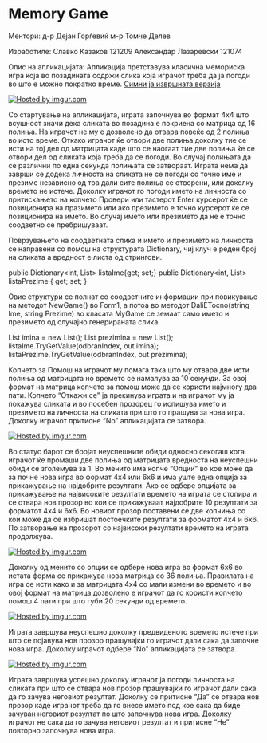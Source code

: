 Memory Game
============
Ментори: д-р Дејан Ѓорѓевиќ 
      м-р Томче Делев

Изработиле:	Славко		Казаков	121209
		Александар	Лазаревски	121074 

Опис на апликацијата:
	Апликација претставува класична мемориска игра која во позадината содржи слика која играчот треба да ја погоди во што е можно пократко време.
	<a href="https://github.com/skazakov93/SeminarskaVP/blob/master/SeminarskaVP/Properties/Memory%20Game.rar?raw=true">Симни ја извршната верзија</a>

<a href="http://imgur.com/aqlT1zf"><img src="http://i.imgur.com/aqlT1zf.png" title="Hosted by imgur.com" /></a>

Со стартување на апликацијата, играта започнува во формат 4x4 што всушност значи дека сликата во позадина е покриена со матрица од 16 полиња. На играчот не му е дозволено да отвара повеќе од 2 полиња во исто време. Откако играчот ќе отвори две полиња доколку тие се исти на тој дел од матрицата каде што се наоѓаат тие две полиња ќе се отвори дел од сликата која треба да се погоди. Во случај полињата да се различни по една секунда полињата се затвораат. Играта нема да заврши се додека личноста на сликата не се погоди со точно име и презиме независно од тоа дали сите полиња се отворени, или доколку времето не истече. Доколку играчот го погоди името на личноста со притискањето на копчето Провери или тастерот Enter курсерот ќе се позиционира на празимето или ако презимето е точно курсерот ќе се позиционира на името. Во случај името или презимето  да не е точно соодветно се пребришуваат. 

Поврзувањето на соодветната слика и името и презимето на личноста се направени со помош на структурата Dictionary, чиј клуч е реден број на сликата а вредност е листа од стрингови.

public Dictionary<int, List<string>> listaIme{get; set;}
   	public Dictionary<int, List<string>> listaPrezime { get; set; } 

Овие структури се полнат со соодветните информации при повикување на методот NewGame() во Form1, а потоа во методот DaliETocno(string Ime, string Prezime) во класата MyGame се земаат само името и презимето од случајно генерираната слика.

List<string> imina = new List<string>();
            List<string> prezimina = new List<string>();
            listaIme.TryGetValue(odbranIndex, out imina);
            listaPrezime.TryGetValue(odbranIndex, out prezimina);

Копчето за Помош на играчот му помага така што му отвара две исти полиња од матрицата но времето се намалува за 10 секунди. За овој формат на матрица копчето за помош може да се користи најмногу два пати. 
Копчето “Откажи се”  ја прекинува играта и на играчот му ја покажува сликата и во посебен прозорец го испишува името и презимето на личноста на сликата при што го прашува за нова игра. Доколку играчот притисне “No” апликацијата се затвора.

<a href="http://imgur.com/PoxGlEP"><img src="http://i.imgur.com/PoxGlEP.png" title="Hosted by imgur.com"/></a>

Во статус барот се бројат неуспешните обиди односно секогаш кога играчот ќе промаши две полиња од матрицата вредноста на неуспешни обиди се зголемува за 1.
	Во менито има копче “Опции” во кое може да за почне нова игра во формат 4x4 или 6x6 и има уште една опција за прикажување на најдобрите резултати. Ако се одбере опцијата за прикажување на највисоките резултати времето на играта се стопира и се отвара нов прозор во кои се прикажуваат најдобрите 10 резултати за форматот 4x4 и 6x6. Во новиот прозор поставени се две копчиња со кои може да се избришат постоечките резултати за форматот 4x4 и 6x6. По затворање на прозорот со највисоки резултати времето на играта продолжува.


<a href="http://imgur.com/Jqmb8d9"><img src="http://i.imgur.com/Jqmb8d9.png" title="Hosted by imgur.com"/></a>

Доколку од менито со опции се одбере нова игра во формат 6x6 во истата форма се прикажува нова матрица со 36 полиња. Правилата на игра се исти како и за матрицата 4x4 со мали измени во времето и во овој формат на матрица дозволено е играчот да го користи копчето помош 4 пати при што губи 20 секунди од времето.

<a href="http://imgur.com/LA2Eu8n"><img src="http://i.imgur.com/LA2Eu8n.png" title="Hosted by imgur.com"/></a>

Играта завршува неуспешно доколку предвиденото времето истече при што се појавува нов прозор прашувајќи го играчот дали сака да започне нова игра. Доколку играчот одбере “No” апликацијата се затвора.

<a href="http://imgur.com/VMDeI1g"><img src="http://i.imgur.com/VMDeI1g.png" title="Hosted by imgur.com"/></a>

Играта завршува успешно доколку играчот ја погоди личноста на сликата при што се отвара нов прозор прашувајќи го играчот дали сака да го зачува неговиот резултат. Доколку се притисне “Да” се отвара нов прозор каде играчот треба да го внесе името под кое сака да биде зачуван неговиот резултат по што започнува нова игра. Доколку играчот не сака да го зачува неговиот резултат и притисне “Не” повторно започнува нова игра.
